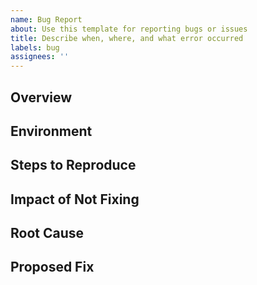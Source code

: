 ```yaml
---
name: Bug Report
about: Use this template for reporting bugs or issues
title: Describe when, where, and what error occurred
labels: bug
assignees: ''
---
```


## Overview

## Environment

## Steps to Reproduce

## Impact of Not Fixing

## Root Cause

<!-- If known or suspected, please describe -->

## Proposed Fix
